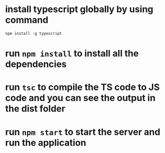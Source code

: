 # install typescript globally  by using command 
   ``npm install -g typescript``
# run ``npm install`` to install all the dependencies
# run ``tsc`` to compile the TS code to JS code and you can see the output in the dist folder
# run ``npm start`` to start the server and run the application